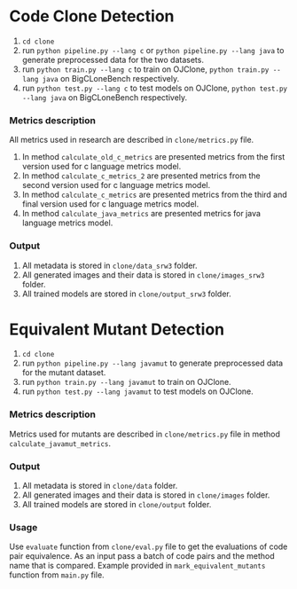 # Code Clone Detection

 1. `cd clone`
 2. run `python pipeline.py --lang c` or `python pipeline.py --lang java` to generate preprocessed data for the two datasets.
 3. run `python train.py --lang c` to train on OJClone, `python train.py --lang java` on BigCLoneBench respectively.
 4. run `python test.py --lang c` to test models on OJClone, `python test.py --lang java` on BigCLoneBench respectively.

### Metrics description

All metrics used in research are described in `clone/metrics.py` file.
 1. In method `calculate_old_c_metrics` are presented metrics from the first version used for c language metrics model.
 2. In method `calculate_c_metrics_2` are presented metrics from the second version used for c language metrics model.
 3. In method `calculate_c_metrics` are presented metrics from the third and final version used for c language metrics model.
 4. In method `calculate_java_metrics` are presented metrics for java language metrics model.

### Output

1. All metadata is stored in `clone/data_srw3` folder.
2. All generated images and their data is stored in `clone/images_srw3` folder.
3. All trained models are stored in `clone/output_srw3` folder.


# Equivalent Mutant Detection

 1. `cd clone`
 2. run `python pipeline.py --lang javamut` to generate preprocessed data for the mutant dataset.
 3. run `python train.py --lang javamut` to train on OJClone.
 4. run `python test.py --lang javamut` to test models on OJClone.

### Metrics description

Metrics used for mutants are described in `clone/metrics.py` file in method `calculate_javamut_metrics`.

### Output

1. All metadata is stored in `clone/data` folder.
2. All generated images and their data is stored in `clone/images` folder.
3. All trained models are stored in `clone/output` folder.

### Usage

Use `evaluate` function from `clone/eval.py` file to get the evaluations of code pair equivalence.
As an input pass a batch of code pairs and the method name that is compared.
Example provided in `mark_equivalent_mutants` function from `main.py` file.
